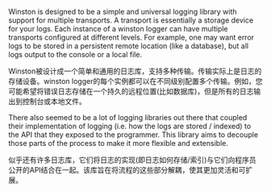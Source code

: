 
Winston is designed to be a simple and universal logging library with support for multiple transports. A transport is essentially a storage device for your logs. Each instance of a winston logger can have multiple transports configured at different levels. For example, one may want error logs to be stored in a persistent remote location (like a database), but all logs output to the console or a local file.

Winston被设计成一个简单和通用的日志库，支持多种传输。传输实际上是日志的存储设备。winston logger的每个实例都可以在不同级别配置多个传输。例如，您可能希望将错误日志存储在一个持久的远程位置(比如数据库)，但是所有的日志输出到控制台或本地文件。

There also seemed to be a lot of logging libraries out there that coupled their implementation of logging (i.e. how the logs are stored / indexed) to the API that they exposed to the programmer. This library aims to decouple those parts of the process to make it more flexible and extensible.

似乎还有许多日志库，它们将日志的实现(即日志如何存储/索引)与它们向程序员公开的API结合在一起。该库旨在将流程的这些部分解耦，使其更加灵活和可扩展。